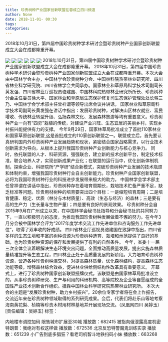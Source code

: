 ```yaml
---
title: 珍贵树种产业国家创新联盟在蓉成立四川频道
author: None
date: 2018-11-01- 00:30
tags: 
categories: 
---
```

2018年10月31日，第四届中国珍贵树种学术研讨会暨珍贵树种产业国家创新联盟成立大会在成都隆重开幕。
<!-- more -->
                
<img align="center" border="0" src="http://p0.ifengimg.com/cmpp/2018/10/31/15/b0cd69d1-ece6-4053-a5b1-4f30fca6c9d5_size133_w500_h333.jpg" />
                
<img align="center" border="0" src="http://p2.ifengimg.com/cmpp/2018/10/31/15/2a69f67d-9c71-4d95-a732-e6b5dc1f5c4a_size100_w500_h333.jpg" />
                
<img align="center" border="0" src="http://p0.ifengimg.com/cmpp/2018/10/31/15/9a06f971-d011-48c4-92ea-2343a9597886_size109_w500_h333.jpg" />
            
<img align="center" border="0" src="http://p0.ifengimg.com/cmpp/2018/10/31/15/2cb6914a-d8fc-4763-8445-ae3e94345969_size95_w500_h333.jpg" />
<img align="center" border="0" src="http://p3.ifengimg.com/cmpp/2018/10/31/15/7bfa6f72-377f-499b-9bd4-642f1a645a91_size125_w500_h333.jpg" />
<img align="center" border="0" src="http://p2.ifengimg.com/a/2016/0810/204c433878d5cf9size1_w16_h16.png" />
2018年10月31日，第四届中国珍贵树种学术研讨会暨珍贵树种产业国家创新联盟成立大会在成都隆重开幕。
2018年10月31日，第四届中国珍贵树种学术研讨会暨珍贵树种产业国家创新联盟成立大会在成都隆重开幕。本次大会由中国林学会主办，中国林学会珍贵树种分会、中国林科院热带林业研究所、四川省林业科学研究院、四川省林学会共同承办。国家林业和草原局科学技术司副司长黄发强、四川省林业厅巡视员骆建国、中国林科院热带林业研究所所长、珍贵树种分会主任委员徐大平、国家林业和草原局生态保护修复司生态保护管理处处长蒋三乃、中国林学会学术部主任曾祥谓等领导出席会议并讲话。
国家林业和草原局科学技术司副司长黄发强在讲话中指出：发展珍贵树种，对解决山区林农就业、富民增收、传统林业转型升级、弘扬森林文化、发展森林旅游等均有重要意义。珍贵树种产业一向有“四旁”栽植的传统，对建设产业兴旺、生态宜居的美丽乡村，实现乡村振兴能提供有力的支撑。
今年9月29日，国家林草局批准成立了首批110家林业和国家草原创新联盟,这是首批成立的110家创新联盟之一。联盟成立后，首先要认真研判国内外珍贵树种产业发展趋势和现状，紧密结合国家战略需求，以行业技术创新需求为导向，从根本上提升我国珍贵树种产业创新能力与核心竞争力。
同时，依托联盟的人才、科研资源，强强联合，建立新的技术创新平台，制定技术标准，联合培养人才，实现创新成果产业化；在联盟的运行当中，优化创新体制机制，探索企业、科研院所“产学研”结合新模式，突破珍贵树种产业发展的技术瓶颈和体制约束，增强我国珍贵树种行业自主创新能力。珍贵树种产业国家创新联盟，必将为我国珍贵树种行业的科技进步发展带来极大的助力。
中国林学会学术部主任曾祥谓在讲话中指出，珍贵树种存在着培育周期长，栽培技术贮备严重不足，缺乏标准等问题。珍贵用材树种的培育要突出四个目标：一是缩短培育周期；二是培育健康、稳定、优质（林分与木材质量）、高效（生态与经济）的森林；三是要有高的生产力（生长量与生物产量）；四是要有良好的景观效果。
珍贵树种分会自2015年9月在广州成立以来，在中国林学会秘书处指导和分会秘书处的共同努力下，一直以积极努力的态度，为推动我国珍贵树种发展做着不懈的努力。在今年3月分会被中国林学会评为“2017年度学术交流工作先进单位和咨询服务工作先进单位”，取得了双丰收的好成绩。
四川省林业厅巡视员骆建国在致辞中指出，四川省多样的生态生境和丰富的树种资源为珍贵树种选育、栽培和示范提供了良好的基础，也为珍贵树种资源的保存和发展提供了有利的自然条件。
今年，省委十一届三次全体会议着眼解决生态环境突出问题，全面推动高质量发展，提出实施森林质量精准提升等生态工程，四川林业正处于高质量发展的新阶段。大力培育珍贵树种资源，营造各种珍贵树种混交林，对提高森林质量，优化森林结构，提高森林生态功能等级，增强森林综合效益，促进林业供给侧结构性改革具有重要意义。
开幕式上，进行了珍贵树种国家创新联盟授牌仪式。该联盟是由国家林草局批准设立的，从事珍贵树种研究、生产与利用的科研机构、高等院校及企业等自愿组成的全国性产业技术创新合作组织。挂靠中国林业科学研究院热带林业研究所。
本次大会的主题是“发展珍贵树种，助力乡村振兴”。20余位专家学者将在会上作报告，交流近年来在珍贵树种领域取得的系列研究成果。会后，代表们将赴乐山等地考察海南黄花梨、桢楠等珍贵木材用材林基地并开展现场交流。（凤凰网四川 吴婷玉）
[责任编辑：吴婷玉]
标签：
 
 
 
 
 
 
 
 
             
内地楼市调控加码 限售城市扩展至30城
播放数：682415
被指向俄泄露高度机密 特朗普：我绝对有权这样做
播放数：672536
北京反恐特警魔鬼训练实录
播放数：651239
小广告到底多猖狂？看老司机智斗地铁扫码小妹
播放数：663268
